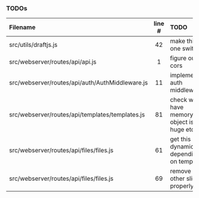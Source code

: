 ### TODOs
| Filename | line # | TODO
|:------|:------:|:------
| src/utils/draftjs.js | 42 | make this one switch
| src/webserver/routes/api/api.js | 1 | figure out cors
| src/webserver/routes/api/auth/AuthMiddleware.js | 11 | implement auth middleware
| src/webserver/routes/api/templates/templates.js | 81 | check we have memory - object isnt huge etc
| src/webserver/routes/api/files/files.js | 61 | get this dynamically depending on template
| src/webserver/routes/api/files/files.js | 69 | remove all other slides properly